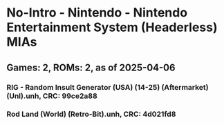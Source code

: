 # No-Intro - Nintendo - Nintendo Entertainment System (Headerless) MIAs
## Games: 2, ROMs: 2, as of 2025-04-06

### RIG - Random Insult Generator (USA) (14-25) (Aftermarket) (Unl).unh, CRC: 99ce2a88
### Rod Land (World) (Retro-Bit).unh, CRC: 4d021fd8
